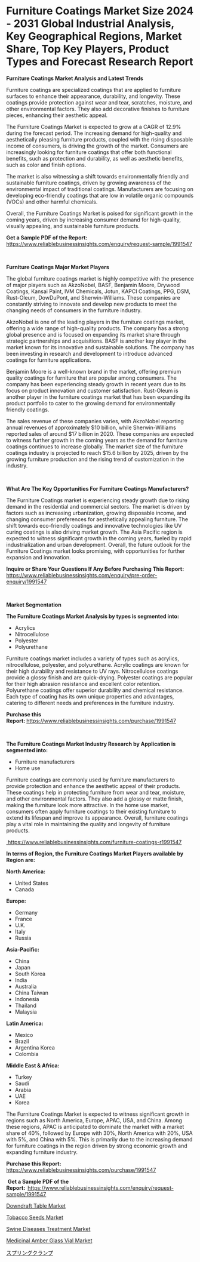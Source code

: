 <p><h1>Furniture Coatings Market Size 2024 - 2031 Global Industrial Analysis, Key Geographical Regions, Market Share, Top Key Players, Product Types and Forecast Research Report</h1></p><p><strong>Furniture Coatings Market Analysis and Latest Trends</strong></p>
<p><p>Furniture coatings are specialized coatings that are applied to furniture surfaces to enhance their appearance, durability, and longevity. These coatings provide protection against wear and tear, scratches, moisture, and other environmental factors. They also add decorative finishes to furniture pieces, enhancing their aesthetic appeal.</p><p>The Furniture Coatings Market is expected to grow at a CAGR of 12.9% during the forecast period. The increasing demand for high-quality and aesthetically pleasing furniture products, coupled with the rising disposable income of consumers, is driving the growth of the market. Consumers are increasingly looking for furniture coatings that offer both functional benefits, such as protection and durability, as well as aesthetic benefits, such as color and finish options.</p><p>The market is also witnessing a shift towards environmentally friendly and sustainable furniture coatings, driven by growing awareness of the environmental impact of traditional coatings. Manufacturers are focusing on developing eco-friendly coatings that are low in volatile organic compounds (VOCs) and other harmful chemicals.</p><p>Overall, the Furniture Coatings Market is poised for significant growth in the coming years, driven by increasing consumer demand for high-quality, visually appealing, and sustainable furniture products.</p></p>
<p><strong>Get a Sample PDF of the Report:&nbsp;</strong> <a href="https://www.reliablebusinessinsights.com/enquiry/request-sample/1991547">https://www.reliablebusinessinsights.com/enquiry/request-sample/1991547</a></p>
<p>&nbsp;</p>
<p><strong>Furniture Coatings Major Market Players</strong></p>
<p><p>The global furniture coatings market is highly competitive with the presence of major players such as AkzoNobel, BASF, Benjamin Moore, Drywood Coatings, Kansai Paint, IVM Chemicals, Jotun, KAPCI Coatings, PPG, DSM, Rust-Oleum, DowDuPont, and Sherwin-Williams. These companies are constantly striving to innovate and develop new products to meet the changing needs of consumers in the furniture industry.</p><p>AkzoNobel is one of the leading players in the furniture coatings market, offering a wide range of high-quality products. The company has a strong global presence and is focused on expanding its market share through strategic partnerships and acquisitions. BASF is another key player in the market known for its innovative and sustainable solutions. The company has been investing in research and development to introduce advanced coatings for furniture applications.</p><p>Benjamin Moore is a well-known brand in the market, offering premium quality coatings for furniture that are popular among consumers. The company has been experiencing steady growth in recent years due to its focus on product innovation and customer satisfaction. Rust-Oleum is another player in the furniture coatings market that has been expanding its product portfolio to cater to the growing demand for environmentally friendly coatings.</p><p>The sales revenue of these companies varies, with AkzoNobel reporting annual revenues of approximately $10 billion, while Sherwin-Williams reported sales of around $17 billion in 2020. These companies are expected to witness further growth in the coming years as the demand for furniture coatings continues to increase globally. The market size of the furniture coatings industry is projected to reach $15.6 billion by 2025, driven by the growing furniture production and the rising trend of customization in the industry.</p></p>
<p>&nbsp;</p>
<p><strong>What Are The Key Opportunities For Furniture Coatings Manufacturers?</strong></p>
<p><p>The Furniture Coatings market is experiencing steady growth due to rising demand in the residential and commercial sectors. The market is driven by factors such as increasing urbanization, growing disposable income, and changing consumer preferences for aesthetically appealing furniture. The shift towards eco-friendly coatings and innovative technologies like UV curing coatings is also driving market growth. The Asia Pacific region is expected to witness significant growth in the coming years, fueled by rapid industrialization and urban development. Overall, the future outlook for the Furniture Coatings market looks promising, with opportunities for further expansion and innovation.</p></p>
<p><strong>Inquire or Share Your Questions If Any Before Purchasing This Report:</strong> <a href="https://www.reliablebusinessinsights.com/enquiry/pre-order-enquiry/1991547">https://www.reliablebusinessinsights.com/enquiry/pre-order-enquiry/1991547</a></p>
<p>&nbsp;</p>
<p><strong>Market Segmentation</strong></p>
<p><strong>The Furniture Coatings Market Analysis by types is segmented into:</strong></p>
<p><ul><li>Acrylics</li><li>Nitrocellulose</li><li>Polyester</li><li>Polyurethane</li></ul></p>
<p><p>Furniture coatings market includes a variety of types such as acrylics, nitrocellulose, polyester, and polyurethane. Acrylic coatings are known for their high durability and resistance to UV rays. Nitrocellulose coatings provide a glossy finish and are quick-drying. Polyester coatings are popular for their high abrasion resistance and excellent color retention. Polyurethane coatings offer superior durability and chemical resistance. Each type of coating has its own unique properties and advantages, catering to different needs and preferences in the furniture industry.</p></p>
<p><strong>Purchase this Report:&nbsp;</strong><a href="https://www.reliablebusinessinsights.com/purchase/1991547">https://www.reliablebusinessinsights.com/purchase/1991547</a></p>
<p>&nbsp;</p>
<p><strong>The Furniture Coatings Market Industry Research by Application is segmented into:</strong></p>
<p><ul><li>Furniture manufacturers</li><li>Home use</li></ul></p>
<p><p>Furniture coatings are commonly used by furniture manufacturers to provide protection and enhance the aesthetic appeal of their products. These coatings help in protecting furniture from wear and tear, moisture, and other environmental factors. They also add a glossy or matte finish, making the furniture look more attractive. In the home use market, consumers often apply furniture coatings to their existing furniture to extend its lifespan and improve its appearance. Overall, furniture coatings play a vital role in maintaining the quality and longevity of furniture products.</p></p>
<p><a href="https://www.reliablebusinessinsights.com/furniture-coatings-r1991547">&nbsp;https://www.reliablebusinessinsights.com/furniture-coatings-r1991547</a></p>
<p><strong>In terms of Region, the Furniture Coatings Market Players available by Region are:</strong></p>
<p>
    <p> <strong> North America: </strong>
        <ul>
            <li>United States</li>
            <li>Canada</li>
        </ul>
        </p> 
    <p> <strong> Europe: </strong>
        <ul>
            <li>Germany</li>
            <li>France</li>
            <li>U.K.</li>
            <li>Italy</li>
            <li>Russia</li>
        </ul>
        </p> 
    <p> <strong> Asia-Pacific: </strong>
        <ul>
            <li>China</li>
            <li>Japan</li>
            <li>South Korea</li>
            <li>India</li>
            <li>Australia</li>
            <li>China Taiwan</li>
            <li>Indonesia</li>
            <li>Thailand</li>
            <li>Malaysia</li>
        </ul>
        </p> 
    <p> <strong> Latin America: </strong>
        <ul>
            <li>Mexico</li>
            <li>Brazil</li>
            <li>Argentina Korea</li>
            <li>Colombia</li>
        </ul>
        </p> 
    <p> <strong> Middle East & Africa: </strong>
        <ul>
            <li>Turkey</li>
            <li>Saudi</li>
            <li>Arabia</li>
            <li>UAE</li>
            <li>Korea</li>
        </ul>
    </p>
    </p>
<p><p>The Furniture Coatings Market is expected to witness significant growth in regions such as North America, Europe, APAC, USA, and China. Among these regions, APAC is anticipated to dominate the market with a market share of 40%, followed by Europe with 30%, North America with 20%, USA with 5%, and China with 5%. This is primarily due to the increasing demand for furniture coatings in the region driven by strong economic growth and expanding furniture industry.</p></p>
<p><strong>Purchase this Report: </strong><a href="https://www.reliablebusinessinsights.com/purchase/1991547">https://www.reliablebusinessinsights.com/purchase/1991547</a></p>
<p>&nbsp;<strong>Get a Sample PDF of the Report:&nbsp;&nbsp;</strong><a href="https://www.reliablebusinessinsights.com/enquiry/request-sample/1991547">https://www.reliablebusinessinsights.com/enquiry/request-sample/1991547</a></p>
<p><strong></strong></p>
<p><p><a href="https://github.com/dmmanir420/Market-Research-Report-List-1/blob/main/downdraft-table-market.md">Downdraft Table Market</a></p><p><a href="https://medium.com/@othaleffler2008/tobacco-seeds-market-trends-a-detailed-study-of-its-market-segmentation-and-analyzing-the-fd17163f57f4">Tobacco Seeds Market</a></p><p><a href="https://medium.com/@maxson5287/swine-diseases-treatment-market-market-segmentation-geographical-regions-and-market-forcast-till-dbc0b68d8194">Swine Diseases Treatment Market</a></p><p><a href="https://issuu.com/reportprime-2/docs/medicinal-amber-glass-vial-market-size-2030.pptx">Medicinal Amber Glass Vial Market</a></p><p><a href="https://github.com/ksxzwxabcuynh011/Market-Research-Report-List-3/blob/main/27257291168.md">スプリングクランプ</a></p></p>